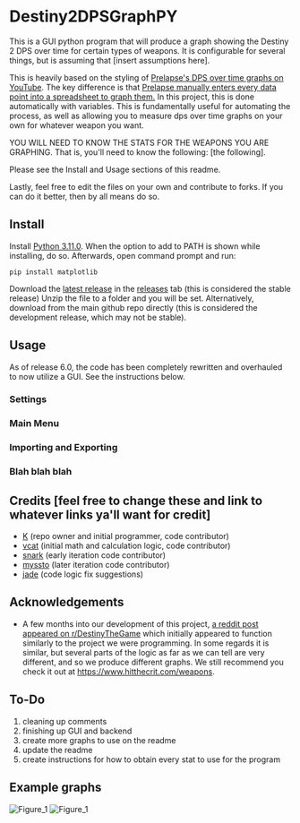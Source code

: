 # Destiny2DPSGraphPY

This is a GUI python program that will produce a graph showing the Destiny 2 DPS over time for certain types of weapons. It is configurable for several things, but is assuming that [insert assumptions here].

This is heavily based on the styling of [Prelapse's DPS over time graphs on YouTube](https://www.youtube.com/playlist?list=PLmMhH44rl0aVkIqWzaCr_wrYkk5EFAeIZ). The key difference is that [Prelapse manually enters every data point into a spreadsheet to graph them.](https://media.discordapp.net/attachments/1005973866075664504/1061868926239248416/image.png?width=810&height=117) In this project, this is done automatically with variables. This is fundamentally useful for automating the process, as well as allowing you to measure dps over time graphs on your own for whatever weapon you want.

YOU WILL NEED TO KNOW THE STATS FOR THE WEAPONS YOU ARE GRAPHING. That is, you'll need to know the following: [the following].

Please see the Install and Usage sections of this readme.

Lastly, feel free to edit the files on your own and contribute to forks. If you can do it better, then by all means do so.

## Install
Install [Python 3.11.0](https://www.python.org/downloads/release/python-3110/). When the option to add to PATH is shown while installing, do so. Afterwards, open command prompt and run:
```
pip install matplotlib
```
Download the [latest release](https://github.com/katzerax/Destiny2DPSGraphPY/releases/latest) in the [releases](https://github.com/katzerax/Destiny2DPSGraphPY/releases) tab (this is considered the stable release)
Unzip the file to a folder and you will be set.
Alternatively, download from the main github repo directly (this is considered the development release, which may not be stable).

## Usage
As of release 6.0, the code has been completely rewritten and overhauled to now utilize a GUI. See the instructions below.

### Settings
### Main Menu
### Importing and Exporting
### Blah blah blah

## Credits [feel free to change these and link to whatever links ya'll want for credit]
- [K](https://github.com/katzerax) (repo owner and initial programmer, code contributor)
- [vcat](https://github.com/vixicat) (initial math and calculation logic, code contributor)
- [snark](https://github.com/rare-snark) (early iteration code contributor)
- [myssto](https://github.com/Placni) (later iteration code contributor)
- [jade](https://twitter.com/iamjade4_) (code logic fix suggestions)

## Acknowledgements
- A few months into our development of this project, [a reddit post appeared on r/DestinyTheGame](https://www.reddit.com/r/DestinyTheGame/comments/11d2f0g/i_created_a_new_dps_testing_tool/) which initially appeared to function similarly to the project we were programming. In some regards it is similar, but several parts of the logic as far as we can tell are very different, and so we produce different graphs. We still recommend  you check it out at https://www.hitthecrit.com/weapons.

## To-Do
1. cleaning up comments
2. finishing up GUI and backend
3. create more graphs to use on the readme
4. update the readme
5. create instructions for how to obtain every stat to use for the program

## Example graphs
![Figure_1](https://user-images.githubusercontent.com/65287118/210054539-a0629674-e846-43ed-8e1f-808482d20a66.png)
![Figure_1](https://user-images.githubusercontent.com/65287118/209410562-fc720bb0-fd7c-492b-8a41-7422d72d4cf2.png)
